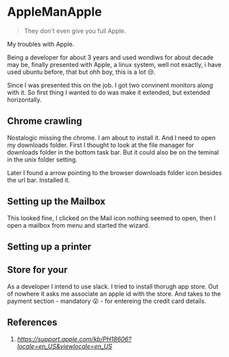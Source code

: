 # AppleManApple

> They don't even give you full Apple.

My troubles with Apple.

Being a developer for about 3 years and used wondiws for about  decade may be, finally presented with Apple, a linux system, well not exactly, i have used ubuntu before, that but ohh boy, this is a lot :unamused:.

Since I was presented this on the job. I got two convinent monitors along with it. So first thing I wanted to do was make it extended, but extended horizontally.

## Chrome crawling
Nostalogic missing the chrome. I am about to install it. And I need to open my downloads folder. First I thought to look at the file manager for downloads folder in the bottom task bar. But it could also be on the teminal in the unix folder setting.

Later I found a arrow pointing to the browser downloads folder icon besides the url bar. Installed it.

## Setting up the Mailbox

This looked fine, I clicked on the Mail icon nothing seemed to open, then I open a mailbox from menu and started the wizard.

## Setting up a printer


## Store for your 
As a developer I intend to use slack. I tried to install thorugh app store. Out of nowhere it asks me associate an apple id with the store. And takes to the payment section - mandatory :open_mouth: -  for entereing the credit card details.


## References
1. _https://support.apple.com/kb/PH18606?locale=en_US&viewlocale=en_US_

